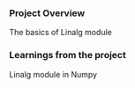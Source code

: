 ### Project Overview

 The basics of Linalg module


### Learnings from the project

 Linalg module in Numpy



